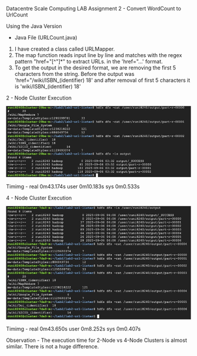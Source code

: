 Datacentre Scale Computing LAB Assignment 2 - Convert WordCount to UrlCount

Using the Java Version

- Java File (URLCount.java)
1. I have created a class called URLMapper.
2. The map function reads input line by line and matches with the regex pattern "href=\"[^\"]*" to extract URLs. in the 'href="...' format.
3. To get the output in the desired format, we are removing the first 5 characters from the string. Before the output was 'href="/wiki/ISBN_(identifier)	18' and after removal of first 5 characters it is 'wiki/ISBN_(identifier)	18'

2 - Node Cluster Execution

![alt text](image.png)

Timimg - 
real    0m43.174s
user    0m10.183s
sys     0m0.533s

4 - Node Cluster Execution

![alt text](image-1.png)

Timimg - 
real    0m43.650s
user    0m8.252s
sys     0m0.407s

Observation - 
The execution time for 2-Node  vs 4-Node Clusters is almost similar. There is not a huge difference.



